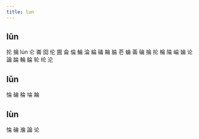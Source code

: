 ```yaml
---
title: lun
---
```


## lūn
抡
掄
lún
仑
崙
囵
伦
圇
侖
倫
鯩
淪
綸
磮
耣
腀
芲
蜦
菕
碖
掄
抡
棆
陯
崘
婨
论
論
踚
輪
錀
轮
纶
沦
## lǔn
惀
碖
稐
埨
耣
## lùn
惀
碖
溣
論
论
